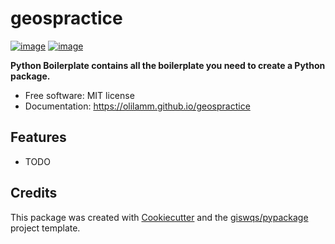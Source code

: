 # geospractice


[![image](https://img.shields.io/pypi/v/geospractice.svg)](https://pypi.python.org/pypi/geospractice)
[![image](https://img.shields.io/conda/vn/conda-forge/geospractice.svg)](https://anaconda.org/conda-forge/geospractice)


**Python Boilerplate contains all the boilerplate you need to create a Python package.**


-   Free software: MIT license
-   Documentation: https://olilamm.github.io/geospractice
    

## Features

-   TODO

## Credits

This package was created with [Cookiecutter](https://github.com/cookiecutter/cookiecutter) and the [giswqs/pypackage](https://github.com/giswqs/pypackage) project template.
